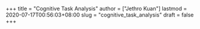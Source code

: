 +++
title = "Cognitive Task Analysis"
author = ["Jethro Kuan"]
lastmod = 2020-07-17T00:56:03+08:00
slug = "cognitive_task_analysis"
draft = false
+++
